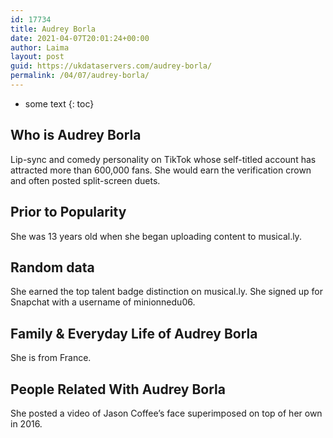 ```yaml
---
id: 17734
title: Audrey Borla
date: 2021-04-07T20:01:24+00:00
author: Laima
layout: post
guid: https://ukdataservers.com/audrey-borla/
permalink: /04/07/audrey-borla/
---
```


* some text
{: toc}


## Who is Audrey Borla
                  
                  
                  
Lip-sync and comedy personality on TikTok whose self-titled account has attracted more than 600,000 fans. She would earn the verification crown and often posted split-screen duets.
                  
              
            
              
            
                
                
                
## Prior to Popularity
                  
                  
                  
She was 13 years old when she began uploading content to musical.ly.
                  
              
            
              
            
                
                
                
## Random data
                  
                  
                  
She earned the top talent badge distinction on musical.ly. She signed up for Snapchat with a username of minionnedu06.
                  
              
            
              
            
                
                
                
## Family & Everyday Life of Audrey Borla
                  
                  
                  
She is from France.
                  
              
            
              
            
                
                
                
## People Related With Audrey Borla
                  
                  
                  
She posted a video of Jason Coffee&#8217;s face superimposed on top of her own in 2016.
                  
              
            
              
            
                
              
            
              
              
            
            
              
            
          
          
          